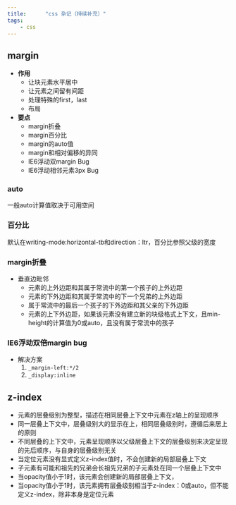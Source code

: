 ```yaml
---
title:      "css 杂记（持续补充）"
tags:
    - css
---
```


## margin
* **作用**
  * 让块元素水平居中
  * 让元素之间留有间距
  * 处理特殊的first，last
  * 布局
* **要点** 
  * margin折叠
  * margin百分比
  * margin的auto值
  * margin和相对偏移的异同
  * IE6浮动双margin Bug
  * IE6浮动相邻元素3px Bug  
  
### auto
一般auto计算值取决于可用空间

### 百分比
默认在writing-mode:horizontal-tb和direction：ltr，百分比参照父级的宽度

### margin折叠
* 垂直边毗邻  
  * 元素的上外边距和其属于常流中的第一个孩子的上外边距
  * 元素的下外边距和其属于常流中的下一个兄弟的上外边距
  * 属于常流中的最后一个孩子的下外边距和其父亲的下外边距
  * 元素的上下外边距，如果该元素没有建立新的块级格式上下文，且min-height的计算值为0或auto，且没有属于常流中的孩子

### IE6浮动双倍margin bug
*  解决方案
   1. `_margin-left:*/2`
   2. `_display:inline`  
   
## z-index
* 元素的层叠级别为整型，描述在相同层叠上下文中元素在z轴上的呈现顺序
* 同一层叠上下文中，层叠级别大的显示在上，相同层叠级别时，遵循后来居上的原则
* 不同层叠的上下文中，元素呈现顺序以父级层叠上下文的层叠级别来决定呈现的先后顺序，与自身的层叠级别无关
* 当定位元素没有显式定义z-index值时，不会创建新的局部层叠上下文
* 子元素有可能和祖先的兄弟会长祖先兄弟的子元素处在同一个层叠上下文中
* 当opacity值小于1时，该元素会创建新的局部层叠上下文，
* 当opacity值小于1时，该元素拥有层叠级别相当于z-index：0或auto，但不能定义z-index，除非本身是定位元素
